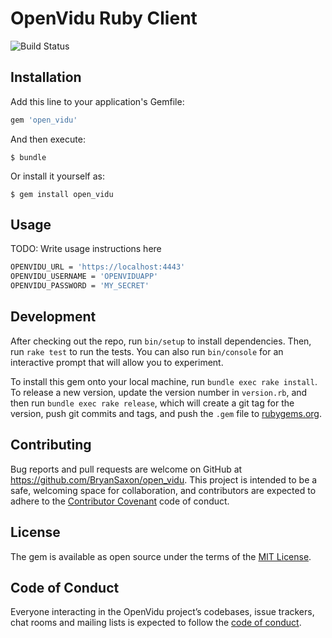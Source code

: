# OpenVidu Ruby Client

![Build Status](https://travis-ci.org/BryanSaxon/openvidu-ruby-client.svg?branch=master)

## Installation

Add this line to your application's Gemfile:

```ruby
gem 'open_vidu'
```

And then execute:

    $ bundle

Or install it yourself as:

    $ gem install open_vidu

## Usage

TODO: Write usage instructions here

```bash
OPENVIDU_URL = 'https://localhost:4443'
OPENVIDU_USERNAME = 'OPENVIDUAPP'
OPENVIDU_PASSWORD = 'MY_SECRET'
```

## Development

After checking out the repo, run `bin/setup` to install dependencies. Then, run `rake test` to run the tests. You can also run `bin/console` for an interactive prompt that will allow you to experiment.

To install this gem onto your local machine, run `bundle exec rake install`. To release a new version, update the version number in `version.rb`, and then run `bundle exec rake release`, which will create a git tag for the version, push git commits and tags, and push the `.gem` file to [rubygems.org](https://rubygems.org).

## Contributing

Bug reports and pull requests are welcome on GitHub at https://github.com/BryanSaxon/open_vidu. This project is intended to be a safe, welcoming space for collaboration, and contributors are expected to adhere to the [Contributor Covenant](http://contributor-covenant.org) code of conduct.

## License

The gem is available as open source under the terms of the [MIT License](https://opensource.org/licenses/MIT).

## Code of Conduct

Everyone interacting in the OpenVidu project’s codebases, issue trackers, chat rooms and mailing lists is expected to follow the [code of conduct](https://github.com/[USERNAME]/open_vidu/blob/master/CODE_OF_CONDUCT.md).
